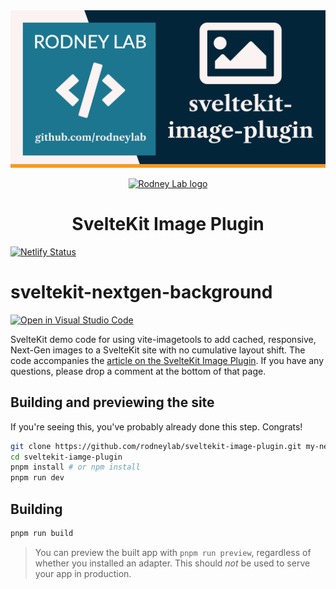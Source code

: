 <img src="./images/rodneylab-github-sveltekit-image-plugin.png" alt="Rodney Lab sveltekit-nextgen-background Github banner">

<p align="center">
  <a aria-label="Open Rodney Lab site" href="https://rodneylab.com" rel="nofollow noopener noreferrer">
    <img alt="Rodney Lab logo" src="https://rodneylab.com/assets/icon.png" width="60" />
  </a>
</p>
<h1 align="center">
  SvelteKit Image Plugin
</h1>

[![Netlify Status](https://api.netlify.com/api/v1/badges/936d91dd-30c2-4b7f-8d59-bdc23873ad91/deploy-status)](https://app.netlify.com/sites/elegant-bose-bf6297/deploys)

# sveltekit-nextgen-background

[![Open in Visual Studio Code](https://open.vscode.dev/badges/open-in-vscode.svg)](https://open.vscode.dev/rodneylab/sveltekit-image-plugin)

SvelteKit demo code for using vite-imagetools to add cached, responsive, Next-Gen images to a SvelteKit site with no cumulative layout shift. The code accompanies the <a aria-label="Open Rodney Lab blog post on Svelte Kit Image plugin" href="https:/rodneylab.com/sveltekit-image-plugin/">article on the SvelteKit Image Plugin</a>. If you have any questions, please drop a comment at the bottom of that page.

## Building and previewing the site

If you're seeing this, you've probably already done this step. Congrats!

```bash
git clone https://github.com/rodneylab/sveltekit-image-plugin.git my-new-mdsvex-blog
cd sveltekit-iamge-plugin
pnpm install # or npm install
pnpm run dev
```

## Building

```bash
pnpm run build
```

> You can preview the built app with `pnpm run preview`, regardless of whether you installed an adapter. This should _not_ be used to serve your app in production.
